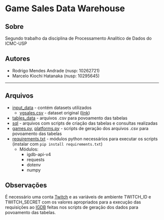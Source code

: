 # Game Sales Data Warehouse

## Sobre

Segundo trabalho da disciplina de Processamento Analítico de Dados do ICMC-USP

## Autores

- Rodrigo Mendes Andrade (nusp: 10262721)
- Marcelo Kiochi Hatanaka (nusp: 10295645)


---


## Arquivos

- [input_data](./input_data/) - contém datasets utilizados
  - [vgsales.csv](./input_data/vgsales.csv) - dataset original ([link](https://www.kaggle.com/ashaheedq/video-games-sales-2019))
- [tables_data](./tables_data) - arquivos .csv para povoamento das tabelas
- [sql](./sql) - arquivos com scripts de criação das tabelas e consultas realizadas
- [games.py](games.py), [platforms.py](platforms.py) - scripts de geração dos arquivos .csv para povoamento das tabelas
- [requirements.txt](requirements.txt) - módulos python necessários para executar os scripts (instalar com ```pip install requirements.txt```)
  - Módulos:
    - igdb-api-v4
    - requests
    - dotenv
    - numpy

## Observações

É necessário uma conta [Twitch](https://www.twitch.tv) e as variáveis de ambiente TWITCH_ID e TWITCH_SECRET com os valores apropriados para a execução das requisições ao [IGDB](https://api-docs.igdb.com/#about) feitas nos scripts de geração dos dados para povoamento das tabelas.